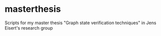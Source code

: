 # masterthesis
Scripts for my master thesis "Graph state verification techniques" in Jens Eisert's research group
